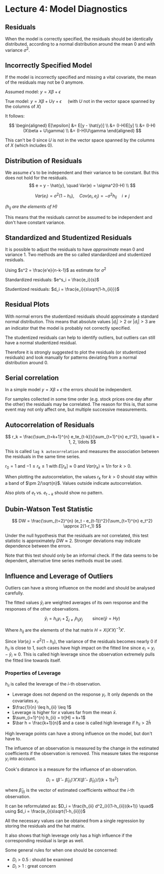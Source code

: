 # Lecture 4: Model Diagnostics

## Residuals

When the model is correctly specified, the residuals should be identically distributed, according to a normal distribution around the mean 0 and with variance $\sigma^2$.

## Incorrectly Specified Model

If the model is incorrectly specified and missing a vital covariate, the mean of the residuals may not be 0 anymore.

Assumed model: $y=X\beta + \epsilon$

True model: $y=X\beta + U\gamma + \epsilon \quad$ (with $U$ not in the vector space spanned by the columns of $X$)

It follows:

$$
\begin{aligned}
E[\epsilon] &= E[y - \hat{y}] \\
&= (I-H)E[y] \\
&= (I-H)(X\beta + U\gamma) \\
&= (I-H)U\gamma
\end{aligned}
$$

This can't be 0 since $U$ is not in the vector space spanned by the columns of $X$ (which includes 0).

## Distribution of Residuals

We assume $\epsilon$'s to be independent and their variance to be constant.
But this does not hold for the residuals.
$$
    e = y - \hat{y}, \quad Var(e) = \sigma^2(I-H) \\
$$

$$
    Var(e_i) = \sigma^2(1-h_{ii}), \quad Cov(e_i, e_j) = -\sigma^2h_{ij} \quad i \neq j
$$

_($h_{ij}$ are the elements of $H$)_

This means that the residuals cannot be assumed to be independent and don't have constant variance.

## Standardized and Studentized Residuals

It is possible to adjust the residuals to have _approximate_ mean 0 and variance 1. Two methods are the so called standardized and studentized residuals.

Using $s^2 = \frac{e'e}{n-k-1}$ as estimate for $\sigma^2$

Standardized residuals: $e^s_i = \frac{e_i}{s}$

Studentized residuals: $d_i = \frac{e_i}{s\sqrt{1-h_{ii}}}$

## Residual Plots

With normal errors the studentized residuals should approximate a standard normal distribution. This means that absolute values $|d_i| > 2$ or $|d_i| > 3$ are an indicator that the model is probably not correctly specified.

The studentized residuals can help to identify outliers, but outliers can still have a normal studentized residual.

Therefore it is strongly suggested to plot the residuals (or studentized residuals) and look manually for patterns deviating from a normal distribution around 0.

## Serial correlation

In a simple model $y = X\beta + \epsilon$ the errors should be independent.

For samples collected in some time order (e.g. stock prices one day after the other) the residuals may be correlated. The reason for this is, that some event may not only affect one, but multiple successive measurements.

## Autocorrelation of Residuals

$$
    r_k = \frac{\sum_{t=k+1}^{n} e_te_{t-k}}{\sum_{t=1}^{n} e_t^2}, \quad k = 1, 2, \ldots
$$

This is called `lag k autocorrelation` and measures the association between the residuals in the same time series.

$r_0 = 1$ and $-1 \leq r_k \leq 1$ with $E[r_k] \approx 0$ and $Var(r_k) \approx 1/n$ for $k > 0$.

When plotting the autocorrelation, the values $r_k$ for $k>0$ should stay within a band of $\pm 2/\sqrt{n}$. Values outside indicate autocorrelation.

Also plots of $e_t$ vs. $e_{t-k}$ should show no pattern.

## Dubin-Watson Test Statistic

$$
    DW = \frac{\sum_{t=2}^{n} (e_t - e_{t-1})^2}{\sum_{t=1}^{n} e_t^2} \approx 2(1-r_1)
$$

Under the null hypothesis that the residuals are not correlated, this test statistic is approximately $DW \approx 2$. Stronger deviations may indicate dependence between the errors.

Note that this test should only be an informal check. If the data seems to be dependent, alternative time series methods must be used.

## Influence and Leverage of Outliers

Outliers can have a strong influence on the model and should be analysed carefully.

The fitted values $\hat{y}_i$ are weighted averages of its own response and the responses of the other observations.

$$
\hat{y}_i = h_{ii} y_i+ \sum_{j \neq i} h_{ij}y_j \qquad \text{since} (\hat{y} = Hy)
$$

Where $h_{ij}$ are the elements of the hat matrix $H = X(X'X)^{-1}X'$.

Since $Var(e_i) = \sigma^2(1-h_{ii})$, the variance of the residuals
becomes nearly $0$ if $h_{ii}$ is close to 1, such cases have high impact on the fitted line since $e_i=y_i-\hat{y}_i \approx 0$. This is called high leverage since the observation extremely pulls the fitted line towards itself.

### Properties of Leverage

$h_{ii}$ is called the leverage of the $i$-th observation.

- Leverage does not depend on the response $y_i$. It only depends on the covariates $x_i$.
- $\frac{1}{n} \leq h_{ii} \leq 1$
- Leverage is higher for $x$ values far from the mean $\bar{x}$.
- $\sum_{i=1}^{n} h_{ii} = tr[H] = k+1$
- $\bar h = \frac{k+1}{n}$ and a case is called high leverage if $h_{ii} > 2\bar{h}$

High leverage points can have a strong influence on the model, but don't have to.

The influence of an observation is measured by the change in the estimated coefficients if the observation is removed. This measure takes the response $y_i$ into account.

Cook's distance is a measure for the influence of an observation.

$$
    D_i = (\hat\beta - \hat\beta_{(i)})' X'X (\hat\beta - \hat\beta_{(i)}) / [(k+1)s^2]
$$

where $\hat\beta_{(i)}$ is the vector of estimated coefficients without the $i$-th observation.

It can be reformulated as: $D_i = \frac{h_{ii} d^2_i}{(1-h_{ii})(k+1)} \quad$ using $d_i = \frac{e_i}{s\sqrt{1-h_{ii}}}$

All the necessary values can be obtained from a single regression by storing the residuals and the hat matrix.

It also shows that high leverage only has a high influence if the corresponding residual is large as well.

Some general rules for when one should be concerned:

- $D_i > 0.5$ : should be examined
- $D_i > 1$ : great concern
